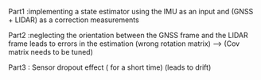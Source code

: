 Part1 :implementing a state estimator using the IMU as an input and (GNSS + LIDAR) as a correction measurements

Part2 :neglecting the orientation between the GNSS frame and the LIDAR frame leads to errors in the estimation
(wrong rotation matrix) --> (Cov matrix needs to be tuned)

Part3 : Sensor dropout effect ( for a short time) (leads to drift)